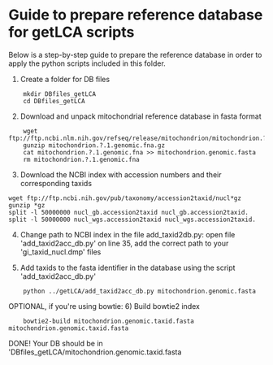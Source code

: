 # Guide to prepare reference database for getLCA scripts

Below is a step-by-step guide to prepare the reference database in order to apply the python scripts included in this folder.

1) Create a folder for DB files
```
    mkdir DBfiles_getLCA
    cd DBfiles_getLCA
```
2) Download and unpack mitochondrial reference database in fasta format
```
    wget ftp://ftp.ncbi.nlm.nih.gov/refseq/release/mitochondrion/mitochondrion.?.1.genomic.fna.gz
    gunzip mitochondrion.?.1.genomic.fna.gz
    cat mitochondrion.?.1.genomic.fna >> mitochondrion.genomic.fasta
    rm mitochondrion.?.1.genomic.fna
```    
3) Download the NCBI index with accession numbers and their corresponding taxids
```
wget ftp://ftp.ncbi.nih.gov/pub/taxonomy/accession2taxid/nucl*gz
gunzip *gz
split -l 50000000 nucl_gb.accession2taxid nucl_gb.accession2taxid.
split -l 50000000 nucl_wgs.accession2taxid nucl_wgs.accession2taxid.
 ```   
4) Change path to NCBI index in the file add_taxid2db.py:
open file 'add_taxid2acc_db.py' on line 35, add the correct path to your 'gi_taxid_nucl.dmp' files

5) Add taxids to the fasta identifier in the database using the script 'add_taxid2acc_db.py'
```
    python ../getLCA/add_taxid2acc_db.py mitochondrion.genomic.fasta
```
OPTIONAL, if you're using bowtie: 
6) Build bowtie2 index
```
    bowtie2-build mitochondrion.genomic.taxid.fasta mitochondrion.genomic.taxid.fasta
```
DONE!
Your DB should be in 'DBfiles_getLCA/mitochondrion.genomic.taxid.fasta
